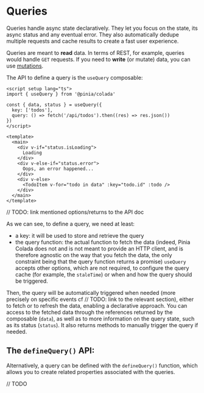 # Queries

Queries handle async state declaratively. They let you focus on the state, its async status and any eventual error. They also automatically dedupe multiple requests and cache results to create a fast user experience.

Queries are meant to **read** data. In terms of REST, for example, queries would handle `GET` requests. If you need to **write** (or mutate) data, you can use [mutations](./mutations.md).

The API to define a query is the `useQuery` composable:

```vue twoslash
<script setup lang="ts">
import { useQuery } from '@pinia/colada'

const { data, status } = useQuery({
  key: ['todos'],
  query: () => fetch('/api/todos').then((res) => res.json())
})
</script>

<template>
  <main>
    <div v-if="status.isLoading">
      Loading
    </div>
    <div v-else-if="status.error">
      Oops, an error happened...
    </div>
    <div v-else>
      <TodoItem v-for="todo in data" :key="todo.id" :todo />
    </div>
  </main>
</template>
```

// TODO: link mentioned options/returns to the API doc

As we can see, to define a query, we need at least:
- a key: it will be used to store and retrieve the query
- the query function: the actual function to fetch the data (indeed, Pinia Colada does not and is not meant to provide an HTTP client, and is therefore agnostic on the way that you fetch the data, the only constraint being that the query function returns a promise)
`useQuery` accepts other options, which are not required, to configure the query cache (for example, the `staleTime`) or when and how the query should be triggered.

Then, the query will be automatically triggered when needed (more precisely on specific events cf // TODO: link to the relevant section), either to fetch or to refresh the data, enabling a declarative approach. You can access to the fetched data through the references returned by the composable (`data`), as well as to more information on the query state, such as its status (`status`). It also returns methods to manually trigger the query if needed.

## The `defineQuery()` API:

Alternatively, a query can be defined with the `defineQuery()` function, which allows you to create related properties associated with the queries.

// TODO
